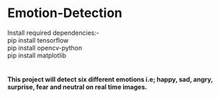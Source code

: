# Emotion-Detection
Install required dependencies:-
<br>
pip install tensorflow
<br>
pip install opencv-python
<br>
pip install matplotlib
<br>
<br>
<h4> This project will detect six different emotions i.e; happy, sad, angry, surprise, fear and neutral on real time images.</h2>

